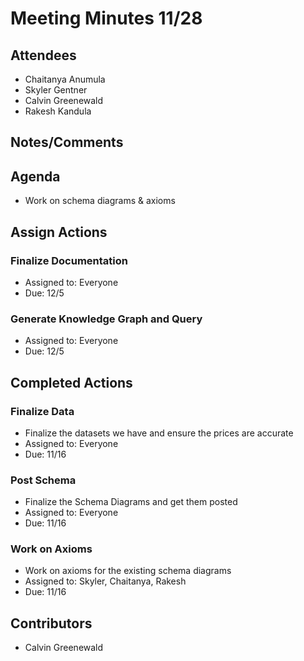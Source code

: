 # Meeting Minutes 11/28

## Attendees
* Chaitanya Anumula
* Skyler Gentner
* Calvin Greenewald 
* Rakesh Kandula

## Notes/Comments

## Agenda
* Work on schema diagrams & axioms 

## Assign Actions 
### Finalize Documentation
* Assigned to: Everyone
* Due: 12/5

### Generate Knowledge Graph and Query 
* Assigned to: Everyone
* Due: 12/5


## Completed Actions
### Finalize Data
* Finalize the datasets we have and ensure the prices are accurate
* Assigned to: Everyone 
* Due: 11/16

### Post Schema 
* Finalize the Schema Diagrams and get them posted
* Assigned to: Everyone
* Due: 11/16

### Work on Axioms
* Work on axioms for the existing schema diagrams
* Assigned to: Skyler, Chaitanya, Rakesh
* Due: 11/16

## Contributors
* Calvin Greenewald 
